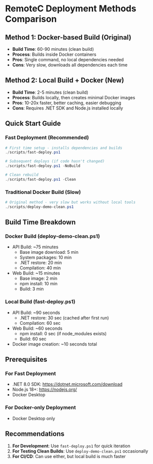 # RemoteC Deployment Methods Comparison

## Method 1: Docker-based Build (Original)
- **Build Time**: 60-90 minutes (clean build)
- **Process**: Builds inside Docker containers
- **Pros**: Single command, no local dependencies needed
- **Cons**: Very slow, downloads all dependencies each time

## Method 2: Local Build + Docker (New)
- **Build Time**: 2-5 minutes (clean build)
- **Process**: Builds locally, then creates minimal Docker images
- **Pros**: 10-20x faster, better caching, easier debugging
- **Cons**: Requires .NET SDK and Node.js installed locally

## Quick Start Guide

### Fast Deployment (Recommended)
```powershell
# First time setup - installs dependencies and builds
./scripts/fast-deploy.ps1

# Subsequent deploys (if code hasn't changed)
./scripts/fast-deploy.ps1 -NoBuild

# Clean rebuild
./scripts/fast-deploy.ps1 -Clean
```

### Traditional Docker Build (Slow)
```powershell
# Original method - very slow but works without local tools
./scripts/deploy-demo-clean.ps1
```

## Build Time Breakdown

### Docker Build (deploy-demo-clean.ps1)
- API Build: ~75 minutes
  - Base image download: 5 min
  - System packages: 10 min
  - .NET restore: 20 min
  - Compilation: 40 min
- Web Build: ~15 minutes
  - Base image: 2 min
  - npm install: 10 min
  - Build: 3 min

### Local Build (fast-deploy.ps1)
- API Build: ~90 seconds
  - .NET restore: 30 sec (cached after first run)
  - Compilation: 60 sec
- Web Build: ~60 seconds
  - npm install: 0 sec (if node_modules exists)
  - Build: 60 sec
- Docker image creation: ~10 seconds total

## Prerequisites

### For Fast Deployment
- .NET 8.0 SDK: https://dotnet.microsoft.com/download
- Node.js 18+: https://nodejs.org/
- Docker Desktop

### For Docker-only Deployment
- Docker Desktop only

## Recommendations

1. **For Development**: Use `fast-deploy.ps1` for quick iteration
2. **For Testing Clean Builds**: Use `deploy-demo-clean.ps1` occasionally
3. **For CI/CD**: Can use either, but local build is much faster